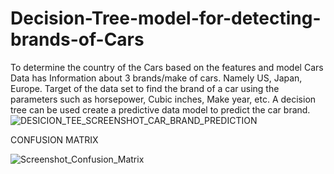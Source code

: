# Decision-Tree-model-for-detecting-brands-of-Cars
To determine the country of the Cars based on the features and model
Cars Data has Information about 3 brands/make of cars. Namely US, Japan, Europe. Target of the data set to find the brand of a car using the parameters such as horsepower, Cubic inches, Make year, etc.
A decision tree can be used create a predictive data model to predict the car brand.
![DESICION_TEE_SCREENSHOT_CAR_BRAND_PREDICTION](https://user-images.githubusercontent.com/35908804/190478490-4b7dc1d5-fac3-4f69-9e40-61797e57e5b4.jpg)



CONFUSION MATRIX



![Screenshot_Confusion_Matrix](https://user-images.githubusercontent.com/35908804/190480833-6af26e20-c6ca-481e-87a8-08c7f5e10521.jpg)

